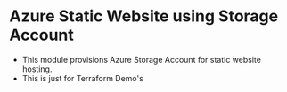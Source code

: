 # Azure Static Website using Storage Account
- This module provisions Azure Storage Account for static website hosting.
- This is just for Terraform Demo's

